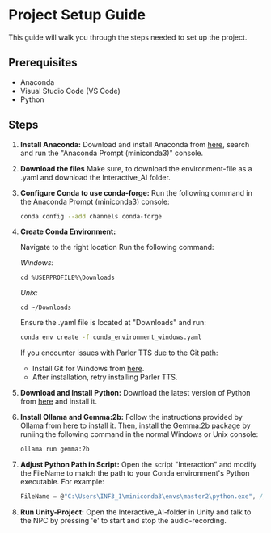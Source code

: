 # Project Setup Guide

This guide will walk you through the steps needed to set up the project.

## Prerequisites

- Anaconda
- Visual Studio Code (VS Code)
- Python

## Steps

1. **Install Anaconda:**
   Download and install Anaconda from [here](https://www.anaconda.com/download/success), search and run the "Anaconda Prompt (miniconda3)" console.

2. **Download the files**
   Make sure, to download the environment-file as a .yaml and download the Interactive_AI folder.
   
   
4. **Configure Conda to use conda-forge:**
   Run the following command in the Anaconda Prompt (miniconda3) console:
   ```sh
   conda config --add channels conda-forge
5. **Create Conda Environment:**
   
   Navigate to the right location
   Run the following command:

   *Windows:*
   ```
   cd %USERPROFILE%\Downloads
   ```
   *Unix:*
   ```
   cd ~/Downloads
   ```
   
   Ensure the .yaml file is located at "Downloads" and run:
   ```sh
   conda env create -f conda_environment_windows.yaml
   ```
   If you encounter issues with Parler TTS due to the Git path:
      - Install Git for Windows from [here](https://gitforwindows.org/).
      - After installation, retry installing Parler TTS.  
      
6. **Download and Install Python:**
   Download the latest version of Python from [here](https://www.python.org/downloads/) and install it.

7. **Install Ollama and Gemma:2b:**
   Follow the instructions provided by Ollama from [here]([https://www.python.org/downloads/](https://ollama.com)) to install it. Then, install the Gemma:2b package by runiing the following command in the normal Windows or Unix console:
   ```sh
   ollama run gemma:2b
   ```

8. **Adjust Python Path in Script:**
   Open the script "Interaction" and modify the FileName to match the path to your Conda environment's Python executable. For example:
   ```csharp
   FileName = @"C:\Users\INF3_1\miniconda3\envs\master2\python.exe", // Path to the Conda environment's Python executable
9. **Run Unity-Project:**
   Open the Interactive_AI-folder in Unity and talk to the NPC by pressing 'e' to start and stop the audio-recording.
